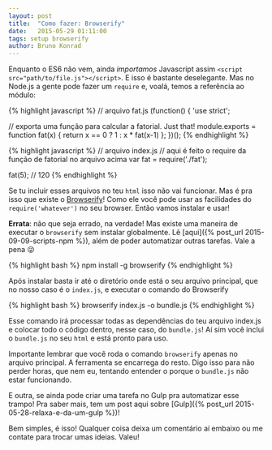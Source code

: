 ```yaml
---
layout: post
title:  "Como fazer: Browserify"
date:   2015-05-29 01:11:00
tags: setup browserify
author: Bruno Konrad
---
```

Enquanto o ES6 não vem, ainda *importamos* Javascript assim `<script src="path/to/file.js"></script>`. E isso é bastante deselegante. Mas no Node.js a gente pode fazer um `require` e, voalá, temos a referência ao módulo:

{% highlight javascript %}
// arquivo fat.js
(function() {
  'use strict';

  // exporta uma função para calcular a fatorial. Just that!
  module.exports = function fat(x) {
    return x == 0 ? 1 : x * fat(x-1)
  };
})();
{% endhighlight %}

{% highlight javascript %}
// arquivo index.js
// aqui é feito o require da função de fatorial no arquivo acima
var fat = require('./fat');

fat(5); // 120
{% endhighlight %}

Se tu incluir esses arquivos no teu `html` isso não vai funcionar. Mas é pra isso que existe o [Browserify](http://browserify.org/)! Como ele você pode usar as facilidades do `require('whatever')` no seu browser. Então vamos instalar e usar!

**Errata**: não que seja errado, na verdade! Mas existe uma maneira de executar o `browserify` sem instalar globalmente. Lê [aqui]({% post_url 2015-09-09-scripts-npm %}), além de poder automatizar outras tarefas. Vale a pena :stuck_out_tongue_winking_eye:

{% highlight bash %}
npm install -g browserify
{% endhighlight %}

Após instalar basta ir até o diretório onde está o seu arquivo principal, que no nosso caso é o `index.js`, e executar o comando do Browserify

{% highlight bash %}
browserify index.js -o bundle.js
{% endhighlight %}

Esse comando irá processar todas as dependências do teu arquivo index.js e colocar todo o código dentro, nesse caso, do `bundle.js`! Aí sim você inclui o `bundle.js` no seu `html` e está pronto para uso.

Importante lembrar que você roda o comando `browserify` apenas no arquivo principal. A ferramenta se encarrega do resto. Digo isso para não perder horas, que nem eu, tentando entender o porque o `bundle.js` não estar funcionando.

E outra, se ainda pode criar uma tarefa no Gulp pra automatizar esse trampo! Pra saber mais, tem um post aqui sobre [Gulp]({% post_url 2015-05-28-relaxa-e-da-um-gulp %})!

Bem simples, é isso! Qualquer coisa deixa um comentário aí embaixo ou me contate para trocar umas ideias. Valeu!

